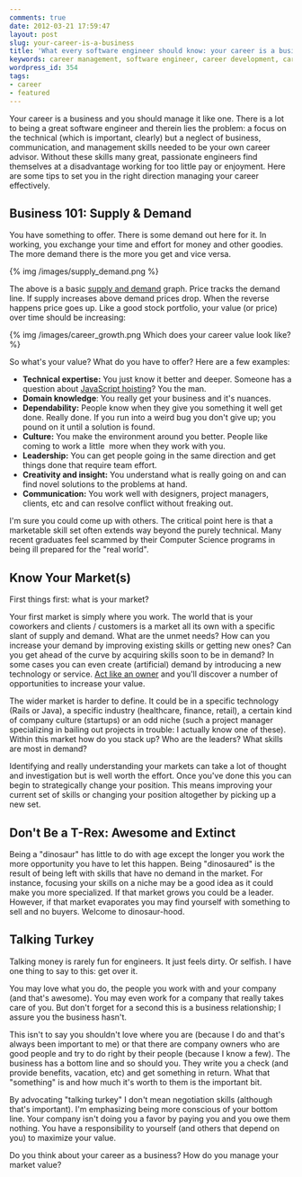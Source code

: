 ```yaml
---
comments: true
date: 2012-03-21 17:59:47
layout: post
slug: your-career-is-a-business
title: 'What every software engineer should know: your career is a business'
keywords: career management, software engineer, career development, career growth
wordpress_id: 354
tags:
- career
- featured
---
```


Your career is a business and you should manage it like one. There is a lot to being a great software engineer and therein lies the problem: a focus on the technical (which is important, clearly) but a neglect of business, communication, and management skills needed to be your own career advisor. Without these skills many great, passionate engineers find themselves at a disadvantage working for too little pay or enjoyment. Here are some tips to set you in the right direction managing your career effectively.

<!-- more -->



## Business 101: Supply & Demand


You have something to offer. There is some demand out here for it. In working, you exchange your time and effort for money and other goodies. The more demand there is the more you get and vice versa.

{% img /images/supply_demand.png %}

The above is a basic [supply and demand](http://en.wikipedia.org/wiki/Supply_and_demand) graph. Price tracks the demand line. If supply increases above demand prices drop. When the reverse happens price goes up. Like a good stock portfolio, your value (or price) over time should be increasing:

{% img /images/career_growth.png Which does your career value look like? %}

So what's your value? What do you have to offer? Here are a few examples:

* **Technical expertise:** You just know it better and deeper. Someone has a question about [JavaScript hoisting](http://www.adequatelygood.com/2010/2/JavaScript-Scoping-and-Hoisting)? You the man.
* **Domain knowledge**: You really get your business and it's nuances.
* **Dependability:** People know when they give you something it well get done. Really done. If you run into a weird bug you don't give up; you pound on it until a solution is found.
* **Culture:** You make the environment around you better. People like coming to work a little  more when they work with you.
* **Leadership:** You can get people going in the same direction and get things done that require team effort.
* **Creativity and insight:** You understand what is really going on and can find novel solutions to the problems at hand.
* **Communication:** You work well with designers, project managers, clients, etc and can resolve conflict without freaking out.


I'm sure you could come up with others. The critical point here is that a marketable skill set often extends way beyond the purely technical. Many recent graduates feel scammed by their Computer Science programs in being ill prepared for the "real world".


## Know Your Market(s)


First things first: what is your market?

Your first market is simply where you work. The world that is your coworkers and clients / customers is a market all its own with a specific slant of supply and demand. What are the unmet needs? How can you increase your demand by improving existing skills or getting new ones? Can you get ahead of the curve by acquiring skills soon to be in demand? In some cases you can even create (artificial) demand by introducing a new technology or service. [Act like an owner](/2012/its-your-company-act-like-an-owner/) and you'll discover a number of opportunities to increase your value.

The wider market is harder to define. It could be in a specific technology (Rails or Java), a specific industry (healthcare, finance, retail), a certain kind of company culture (startups) or an odd niche (such a project manager specializing in bailing out projects in trouble: I actually know one of these). Within this market how do you stack up? Who are the leaders? What skills are most in demand?

Identifying and really understanding your markets can take a lot of thought and investigation but is well worth the effort. Once you've done this you can begin to strategically change your position. This means improving your current set of skills or changing your position altogether by picking up a new set.



## Don't Be a T-Rex: Awesome and Extinct


Being a "dinosaur" has little to do with age except the longer you work the more opportunity you have to let this happen. Being "dinosaured" is the result of being left with skills that have no demand in the market. For instance, focusing your skills on a niche may be a good idea as it could make you more specialized. If that market grows you could be a leader. However, if that market evaporates you may find yourself with something to sell and no buyers. Welcome to dinosaur-hood.



## Talking Turkey


Talking money is rarely fun for engineers. It just feels dirty. Or selfish. I have one thing to say to this: get over it.

You may love what you do, the people you work with and your company (and that's awesome). You may even work for a company that really takes care of you. But don't forget for a second this is a business relationship; I assure you the business hasn't.

This isn't to say you shouldn't love where you are (because I do and that's always been important to me) or that there are company owners who are good people and try to do right by their people (because I know a few). The business has a bottom line and so should you. They write you a check (and provide benefits, vacation, etc) and get something in return. What that "something" is and how much it's worth to them is the important bit.

By advocating "talking turkey" I don't mean negotiation skills (although that's important). I'm emphasizing being more conscious of your bottom line. Your company isn't doing you a favor by paying you and you owe them nothing. You have a responsibility to yourself (and others that depend on you) to maximize your value.

Do you think about your career as a business? How do you manage your market value?
